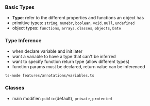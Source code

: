 ### Basic Types

- **Type**: refer to the different properties and functions an object has
- primitive types: `string`, `numebr`, `boolean`, `void`, `null`, `undefined`
- object types: `functions`, `arrays`, `classes`, `objects`, `Date`

### Type Inference

- when declare variable and init later
- want a variable to have a type that can't be inferred
- want to specify function return type (allow different types)
- function params must be declared, return value can be inferenced

```bash
ts-node features/annotations/variables.ts
```

### Classes

- main modifier: `public`(default), `private`, `protected`
